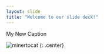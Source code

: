 ```yaml
---
layout: slide
title: "Welcome to our slide deck!"
---
```


My New Caption

![minertocat](https://octodex.github.com/images/minertocat.png)
{: .center}
